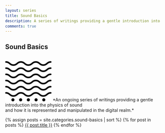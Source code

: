 ```yaml
---
layout: series
title: Sound Basics
description: A series of writings providing a gentle introduction into the physics of sound and how it is represented and manipulated in the digital realm.
comments: true
---
```


## Sound Basics
<br/>
<img src="img/sound-wave.svg" width="150" height="130">
*An ongoing series of writings providing a gentle introduction into the physics of sound <br/> and how it is represented and manipulated in the digital realm.*

{% assign posts = site.categories.sound-basics | sort %}
{% for post in posts %}
  <a href="{{ post.url }}" title="{{ post.title }}">{{ post.title }}</a>
{% endfor %}